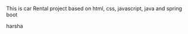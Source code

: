 <p>This is car Rental project based on html, css, javascript, java and spring boot </p>
<p>harsha</p>
